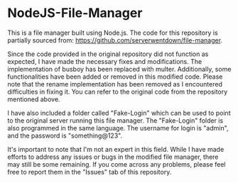 # NodeJS-File-Manager
This is a file manager built using Node.js. The code for this repository is partially sourced from: https://github.com/serverwentdown/file-manager.

Since the code provided in the original repository did not function as expected, I have made the necessary fixes and modifications. The implementation of busboy has been replaced with multer. Additionally, some functionalities have been added or removed in this modified code. Please note that the rename implementation has been removed as I encountered difficulties in fixing it. You can refer to the original code from the repository mentioned above.

I have also included a folder called "Fake-Login" which can be used to point to the original server running this file manager. The "Fake-Login" folder is also programmed in the same language. The username for login is "admin", and the password is "something@123".

It's important to note that I'm not an expert in this field. While I have made efforts to address any issues or bugs in the modified file manager, there may still be some remaining. If you come across any problems, please feel free to report them in the "Issues" tab of this repository.
